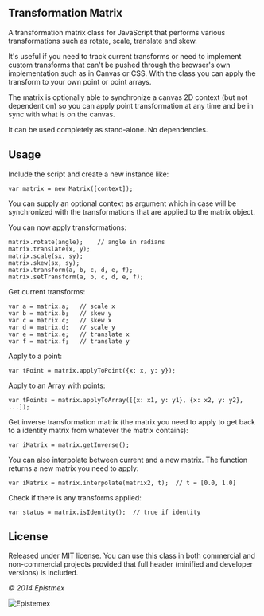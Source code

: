Transformation Matrix
---------------------

A transformation matrix class for JavaScript that performs various transformations
such as rotate, scale, translate and skew.

It's useful if you need to track current transforms or need to implement
custom transforms that can't be pushed through the browser's own implementation
such as in Canvas or CSS. With the class you can apply the transform to your
own point or point arrays.

The matrix is optionally able to synchronize a canvas 2D context (but not dependent on)
so you can apply point transformation at any time and be in sync with what is on the canvas.

It can be used completely as stand-alone. No dependencies.

Usage
-----

Include the script and create a new instance like:

    var matrix = new Matrix([context]);

You can supply an optional context as argument which in case will be
synchronized with the transformations that are applied to the matrix
object.

You can now apply transformations:

    matrix.rotate(angle);    // angle in radians
    matrix.translate(x, y);
    matrix.scale(sx, sy);
    matrix.skew(sx, sy);
    matrix.transform(a, b, c, d, e, f);
    matrix.setTransform(a, b, c, d, e, f);

Get current transforms:

    var a = matrix.a;	// scale x
    var b = matrix.b;	// skew y
    var c = matrix.c;	// skew x
    var d = matrix.d;	// scale y
    var e = matrix.e;	// translate x
    var f = matrix.f;	// translate y

Apply to a point:

    var tPoint = matrix.applyToPoint({x: x, y: y});

Apply to an Array with points:

    var tPoints = matrix.applyToArray([{x: x1, y: y1}, {x: x2, y: y2}, ...]);

Get inverse transformation matrix (the matrix you need to apply to get back
to a identity matrix from whatever the matrix contains):

    var iMatrix = matrix.getInverse();

You can also interpolate between current and a new matrix. The function
returns a new matrix you need to apply:

    var iMatrix = matrix.interpolate(matrix2, t);  // t = [0.0, 1.0]

Check if there is any transforms applied:

    var status = matrix.isIdentity();  // true if identity


License
-------

Released under MIT license. You can use this class in both commercial and
non-commercial projects provided that full header (minified and developer versions)
is included.

*&copy; 2014 Epistmex*

![Epistemex](http://i.imgur.com/uzOTLjV.png)
